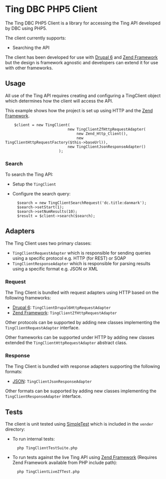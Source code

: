# Ting DBC PHP5 Client

The Ting DBC PHP5 Client is a library for accessing the Ting API developed by DBC using PHP5.

The client currently supports:

* Searching the API

The client has been developed for use with [Drupal 6](http://drupal.org/) and [Zend Framework](http://framework.zend.com/) but the design is framework agnostic and developers can extend it for use with other frameworks.

## Usage

All use of the Ting API requires creating and configuring a TingClient object which determines how the client will access the API.

This example shows how the project is set up using HTTP and the [Zend Framework](http://framework.zend.com/). 

		$client = new TingClient(
								new TingClientZfHttpRequestAdapter(
									new Zend_Http_Client(),
									new TingClientHttpRequestFactory($this->baseUrl)), 
								new TingClientJsonResponseAdapter()
							);	

### Search

To search the Ting API:

* Setup the ``TingClient``
* Configure the search query:
		
		$search = new TingClientSearchRequest('dc.title:danmark');
		$search->setStart(1);
		$search->setNumResults(10);
		$result = $client->search($search);

## Adapters

The Ting Client uses two primary classes:

* ``TingClientRequestAdapter`` which is responsible for sending queries using a specific protocol e.g. HTTP (for REST) or SOAP
* ``TingClientResponseAdapter`` which is responsible for parsing results using a specific format e.g. JSON or XML

### Request

The Ting Client is bundled with request adapters using HTTP based on the following frameworks:

* [Drupal 6](http://drupal.org/): ``TingClientDrupal6HttpRequestAdapter``
* [Zend Framework](http://framework.zend.com/): ``TingClientZfHttpRequestAdapter``

Other protocols can be supported by adding new classes implementing the ``TingClientRequestAdapter`` interface.

Other frameworks can be supported under HTTP by adding new classes extended the ``TingClientHttpRequestAdapter`` abstract class.

### Response

The Ting Client is bundled with response adapters supporting the following formats:

* [JSON](http://framework.zend.com/): ``TingClientJsonResponseAdapter``

Other formats can be supported by adding new classes implementing the ``TingClientResponseAdapter`` interface.

## Tests

The client is unit tested using [SimpleTest](http://simpletest.org/) which is included in the ``vender`` directory:

* To run internal tests:
    
		php TingClientTestSuite.php
    
* To run tests against the live Ting API using [Zend Framework](http://framework.zend.com/) (Requires Zend Framework available from PHP include path):

		php TingClientLiveZfTest.php
  